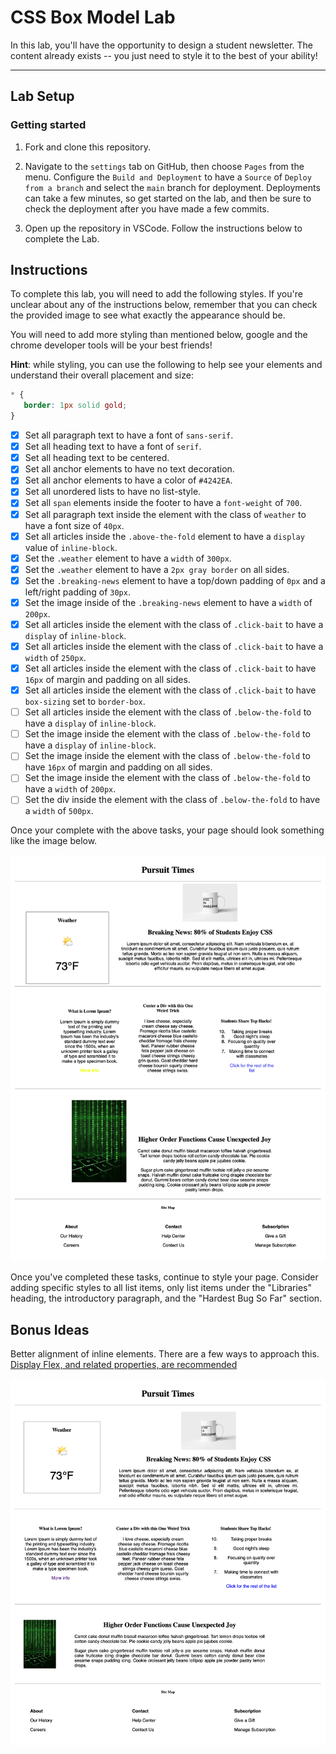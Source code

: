 # CSS Box Model Lab

In this lab, you'll have the opportunity to design a student newsletter. The content already exists -- you just need to style it to the best of your ability!

---

## Lab Setup

### Getting started

1. Fork and clone this repository.

1. Navigate to the `settings` tab on GitHub, then choose `Pages` from the menu. Configure the `Build and Deployment` to have a `Source` of `Deploy from a branch` and select the `main` branch for deployment. Deployments can take a few minutes, so get started on the lab, and then be sure to check the deployment after you have made a few commits.

1. Open up the repository in VSCode. Follow the instructions below to complete the Lab.

## Instructions

To complete this lab, you will need to add the following styles. If you're unclear about any of the instructions below, remember that you can check the provided image to see what exactly the appearance should be.

You will need to add more styling than mentioned below, google and the chrome developer tools will be your best friends!

**Hint**: while styling, you can use the following to help see your elements and understand their overall placement and size:

```CSS
* {
   border: 1px solid gold;
}
```

- [x] Set all paragraph text to have a font of `sans-serif`.
- [x] Set all heading text to have a font of `serif`.
- [x] Set all heading text to be centered.
- [x] Set all anchor elements to have no text decoration.
- [x] Set all anchor elements to have a color of `#4242EA`.
- [x] Set all unordered lists to have no list-style.
- [x] Set all `span` elements inside the footer to have a `font-weight` of `700`.
- [x] Set all paragraph text inside the element with the class of `weather` to have a font size of `40px`.
- [x] Set all articles inside the `.above-the-fold` element to have a `display` value of `inline-block`.
- [x] Set the `.weather` element to have a `width` of `300px`.
- [x] Set the `.weather` element to have a `2px gray border` on all sides.
- [x] Set the `.breaking-news` element to have a top/down padding of `0px` and a left/right padding of `30px`.
- [x] Set the image inside of the `.breaking-news` element to have a `width` of `200px`.
- [x] Set all articles inside the element with the class of `.click-bait` to have a `display` of `inline-block`.
- [x] Set all articles inside the element with the class of `.click-bait` to have a `width` of `250px`.
- [x] Set all articles inside the element with the class of `.click-bait` to have `16px` of margin and padding on all sides.
- [x] Set all articles inside the element with the class of `.click-bait` to have `box-sizing` set to `border-box`.
- [ ] Set all articles inside the element with the class of `.below-the-fold` to have a `display` of `inline-block`.
- [ ] Set the image inside the element with the class of `.below-the-fold` to have a `display` of `inline-block`.
- [ ] Set the image inside the element with the class of `.below-the-fold` to have `16px` of margin and padding on all sides.
- [ ] Set the image inside the element with the class of `.below-the-fold` to have a `width` of `200px`.
- [ ] Set the div inside the element with the class of `.below-the-fold` to have a `width` of `500px`.

Once your complete with the above tasks, your page should look something like the image below.

![Completed lab image.](./assets/basic-example-completed.png)

Once you've completed these tasks, continue to style your page. Consider adding specific styles to all list items, only list items under the "Libraries" heading, the introductory paragraph, and the "Hardest Bug So Far" section.

## Bonus Ideas

Better alignment of inline elements. There are a few ways to approach this. [Display Flex, and related properties, are recommended](https://css-tricks.com/snippets/css/a-guide-to-flexbox/)

![](./assets/bonus-example-completed.png)
